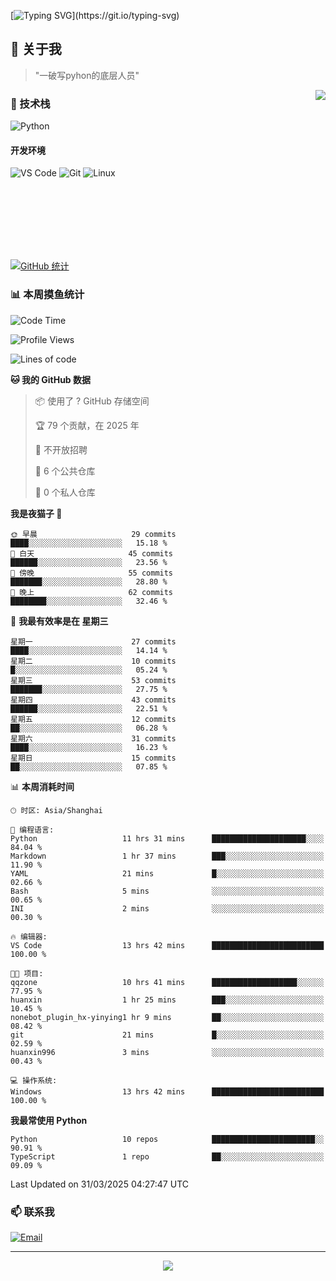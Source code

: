 [![Typing SVG](https://readme-typing-svg.herokuapp.com?font=Fira+Code&pause=1000&color=36BCF7&random=false&width=435&lines=print(%22Hello%2C+World!%22);%23+Welcome+to+my+code+space+%F0%9F%90%8D)](https://git.io/typing-svg)

## 🌟 关于我

> "一破写pyhon的底层人员"

<img align="right" src="https://github-readme-stats.vercel.app/api/top-langs/?username=huanxin996&theme=tokyonight" />

### 🎯 技术栈

![Python](https://img.shields.io/badge/Python-Expert-3776AB?style=for-the-badge&logo=python&logoColor=white)

#### 开发环境

![VS Code](https://img.shields.io/badge/VS_Code-007ACC?style=for-the-badge&logo=visual-studio-code&logoColor=white)
![Git](https://img.shields.io/badge/Git-F05032?style=for-the-badge&logo=git&logoColor=white)
![Linux](https://img.shields.io/badge/Linux-FCC624?style=for-the-badge&logo=linux&logoColor=black)

<br/><br/><br/><br/><br/><br/>

  
[![GitHub 统计](https://github-readme-stats.vercel.app/api?username=huanxin996&show_icons=true&theme=tokyonight)](https://github.com/huanxin996)

### 📊 本周摸鱼统计

<!--START_SECTION:waka-->
![Code Time](http://img.shields.io/badge/Code%20Time-13%20hrs%2043%20mins-blue)

![Profile Views](http://img.shields.io/badge/%E4%B8%AA%E4%BA%BA%E8%B5%84%E6%96%99%E8%A7%82%E7%9C%8B%E6%AC%A1%E6%95%B0-133-blue)

![Lines of code](https://img.shields.io/badge/%E4%BB%8E%E3%80%8CHello%20World%E3%80%8D%E8%B5%B7%E6%88%91%E5%B7%B2%E7%BB%8F%E5%86%99%E4%BA%86-1.2%20million%20%E8%A1%8C%E4%BB%A3%E7%A0%81-blue)

**🐱 我的 GitHub 数据** 

> 📦  使用了 ? GitHub 存储空间 
 > 
> 🏆 79 个贡献，在 2025 年
 > 
> 🚫 不开放招聘
 > 
> 📜 6 个公共仓库 
 > 
> 🔑 0 个私人仓库 
 > 
**我是夜猫子 🦉** 

```text
🌞 早晨                     29 commits          ████░░░░░░░░░░░░░░░░░░░░░   15.18 % 
🌆 白天                     45 commits          ██████░░░░░░░░░░░░░░░░░░░   23.56 % 
🌃 傍晚                     55 commits          ███████░░░░░░░░░░░░░░░░░░   28.80 % 
🌙 晚上                     62 commits          ████████░░░░░░░░░░░░░░░░░   32.46 % 
```
📅 **我最有效率是在 星期三** 

```text
星期一                      27 commits          ████░░░░░░░░░░░░░░░░░░░░░   14.14 % 
星期二                      10 commits          █░░░░░░░░░░░░░░░░░░░░░░░░   05.24 % 
星期三                      53 commits          ███████░░░░░░░░░░░░░░░░░░   27.75 % 
星期四                      43 commits          ██████░░░░░░░░░░░░░░░░░░░   22.51 % 
星期五                      12 commits          ██░░░░░░░░░░░░░░░░░░░░░░░   06.28 % 
星期六                      31 commits          ████░░░░░░░░░░░░░░░░░░░░░   16.23 % 
星期日                      15 commits          ██░░░░░░░░░░░░░░░░░░░░░░░   07.85 % 
```


📊 **本周消耗时间** 

```text
🕑︎ 时区: Asia/Shanghai

💬 编程语言: 
Python                   11 hrs 31 mins      █████████████████████░░░░   84.04 % 
Markdown                 1 hr 37 mins        ███░░░░░░░░░░░░░░░░░░░░░░   11.90 % 
YAML                     21 mins             █░░░░░░░░░░░░░░░░░░░░░░░░   02.66 % 
Bash                     5 mins              ░░░░░░░░░░░░░░░░░░░░░░░░░   00.65 % 
INI                      2 mins              ░░░░░░░░░░░░░░░░░░░░░░░░░   00.30 % 

🔥 编辑器: 
VS Code                  13 hrs 42 mins      █████████████████████████   100.00 % 

🐱‍💻 项目: 
qqzone                   10 hrs 41 mins      ███████████████████░░░░░░   77.95 % 
huanxin                  1 hr 25 mins        ███░░░░░░░░░░░░░░░░░░░░░░   10.45 % 
nonebot_plugin_hx-yinying1 hr 9 mins         ██░░░░░░░░░░░░░░░░░░░░░░░   08.42 % 
git                      21 mins             █░░░░░░░░░░░░░░░░░░░░░░░░   02.59 % 
huanxin996               3 mins              ░░░░░░░░░░░░░░░░░░░░░░░░░   00.43 % 

💻 操作系统: 
Windows                  13 hrs 42 mins      █████████████████████████   100.00 % 
```

**我最常使用 Python** 

```text
Python                   10 repos            ███████████████████████░░   90.91 % 
TypeScript               1 repo              ██░░░░░░░░░░░░░░░░░░░░░░░   09.09 % 
```




 Last Updated on 31/03/2025 04:27:47 UTC
<!--END_SECTION:waka-->

### 📫 联系我

[![Email](https://img.shields.io/badge/Email-D14836?style=for-the-badge&logo=gmail&logoColor=white)](mailto:mc.xiaolang@Foxmail.com)

---

<p align="center">
  <img src="https://profile-counter.glitch.me/huanxin996/count.svg" />
</p>